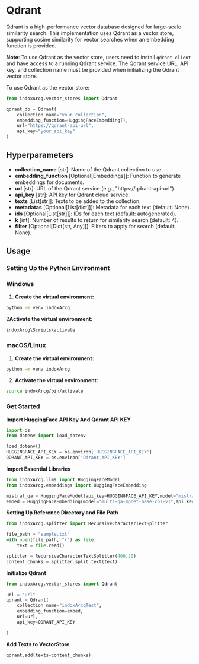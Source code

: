 # Qdrant

Qdrant is a high-performance vector database designed for large-scale similarity search. This implementation uses Qdrant as a vector store, supporting cosine similarity for vector searches when an embedding function is provided.

**Note**: To use Qdrant as the vector store, users need to install `qdrant-client` and have access to a running Qdrant service. The Qdrant service URL, API key, and collection name must be provided when initializing the Qdrant vector store.

To use Qdrant as the vector store:

```python
from indoxArcg.vector_stores import Qdrant

qdrant_db = Qdrant(
    collection_name="your_collection",
    embedding_function=HuggingFaceEmbedding(),
    url="https://qdrant-api-url",
    api_key="your_api_key"
)
```

## Hyperparameters

- **collection_name** [str]: Name of the Qdrant collection to use.
- **embedding_function** [Optional[Embeddings]]: Function to generate embeddings for documents.
- **url** [str]: URL of the Qdrant service (e.g., "https://qdrant-api-url").
- **api_key** [str]: API key for Qdrant cloud service.
- **texts** [List[str]]: Texts to be added to the collection.
- **metadatas** [Optional[List[dict]]]: Metadata for each text (default: None).
- **ids** [Optional[List[str]]]: IDs for each text (default: autogenerated).
- **k** [int]: Number of results to return for similarity search (default: 4).
- **filter** [Optional[Dict[str, Any]]]: Filters to apply for search (default: None).

## Usage

### Setting Up the Python Environment

### Windows

1. **Create the virtual environment:**

```bash
python -m venv indoxArcg
```

2**Activate the virtual environment:**

```bash
indoxArcg\Scripts\activate
```

### macOS/Linux

1. **Create the virtual environment:**

```bash
python -m venv indoxArcg
```

2. **Activate the virtual environment:**

```bash
source indoxArcg/bin/activate
```

### Get Started

**Import HuggingFace API Key And Qdrant API KEY**

```python
import os
from dotenv import load_dotenv

load_dotenv()
HUGGINGFACE_API_KEY = os.environ['HUGGINGFACE_API_KEY']
QDRANT_API_KEY = os.environ['Qdrant_API_KEY']

```

**Import Essential Libraries**

```python
from indoxArcg.llms import HuggingFaceModel
from indoxArcg.embeddings import HuggingFaceEmbedding

mistral_qa = HuggingFaceModel(api_key=HUGGINGFACE_API_KEY,model="mistralai/Mistral-7B-Instruct-v0.2")
embed = HuggingFaceEmbedding(model="multi-qa-mpnet-base-cos-v1",api_key=HUGGINGFACE_API_KEY)
```

**Setting Up Reference Directory and File Path**

```python
from indoxArcg.splitter import RecursiveCharacterTextSplitter

file_path = "sample.txt"
with open(file_path, "r") as file:
    text = file.read()

splitter = RecursiveCharacterTextSplitter(400,20)
content_chunks = splitter.split_text(text)
```

**Initialize Qdrant**

```python
from indoxArcg.vector_stores import Qdrant

url = "url"
qdrant = Qdrant(
    collection_name="indoxArcgTest",
    embedding_function=embed,
    url=url,
    api_key=QDRANT_API_KEY

)
```

**Add Texts to VectorStore**

```python
qdrant.add(texts=content_chunks)
```
